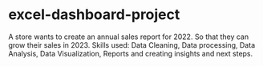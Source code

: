 # excel-dashboard-project
 A store wants to create an annual sales report for 2022. So that they can grow their sales in 2023.
Skills used:
Data Cleaning, Data processing, Data Analysis, Data Visualization, Reports and creating insights and next steps.
